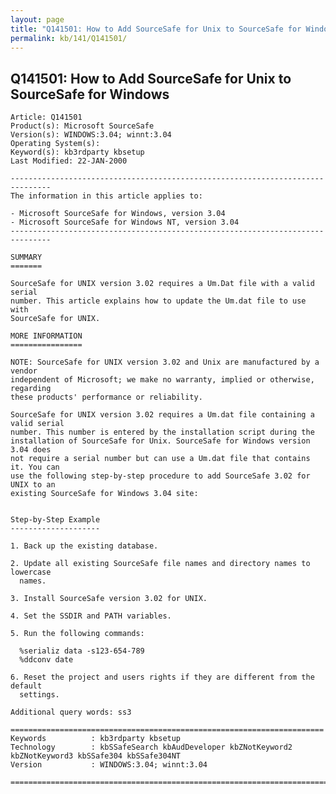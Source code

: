 ```yaml
---
layout: page
title: "Q141501: How to Add SourceSafe for Unix to SourceSafe for Windows"
permalink: kb/141/Q141501/
---
```


## Q141501: How to Add SourceSafe for Unix to SourceSafe for Windows

	Article: Q141501
	Product(s): Microsoft SourceSafe
	Version(s): WINDOWS:3.04; winnt:3.04
	Operating System(s): 
	Keyword(s): kb3rdparty kbsetup
	Last Modified: 22-JAN-2000
	
	-------------------------------------------------------------------------------
	The information in this article applies to:
	
	- Microsoft SourceSafe for Windows, version 3.04 
	- Microsoft SourceSafe for Windows NT, version 3.04 
	-------------------------------------------------------------------------------
	
	SUMMARY
	=======
	
	SourceSafe for UNIX version 3.02 requires a Um.Dat file with a valid serial
	number. This article explains how to update the Um.dat file to use with
	SourceSafe for UNIX.
	
	MORE INFORMATION
	================
	
	NOTE: SourceSafe for UNIX version 3.02 and Unix are manufactured by a vendor
	independent of Microsoft; we make no warranty, implied or otherwise, regarding
	these products' performance or reliability.
	
	SourceSafe for UNIX version 3.02 requires a Um.dat file containing a valid serial
	number. This number is entered by the installation script during the
	installation of SourceSafe for Unix. SourceSafe for Windows version 3.04 does
	not require a serial number but can use a Um.dat file that contains it. You can
	use the following step-by-step procedure to add SourceSafe 3.02 for UNIX to an
	existing SourceSafe for Windows 3.04 site:
	
	
	Step-by-Step Example
	--------------------
	
	1. Back up the existing database.
	
	2. Update all existing SourceSafe file names and directory names to lowercase
	  names.
	
	3. Install SourceSafe version 3.02 for UNIX.
	
	4. Set the SSDIR and PATH variables.
	
	5. Run the following commands:
	
	  %serializ data -s123-654-789
	  %ddconv date
	
	6. Reset the project and users rights if they are different from the default
	  settings.
	
	Additional query words: ss3
	
	======================================================================
	Keywords          : kb3rdparty kbsetup 
	Technology        : kbSSafeSearch kbAudDeveloper kbZNotKeyword2 kbZNotKeyword3 kbSSafe304 kbSSafe304NT
	Version           : WINDOWS:3.04; winnt:3.04
	
	=============================================================================
	
